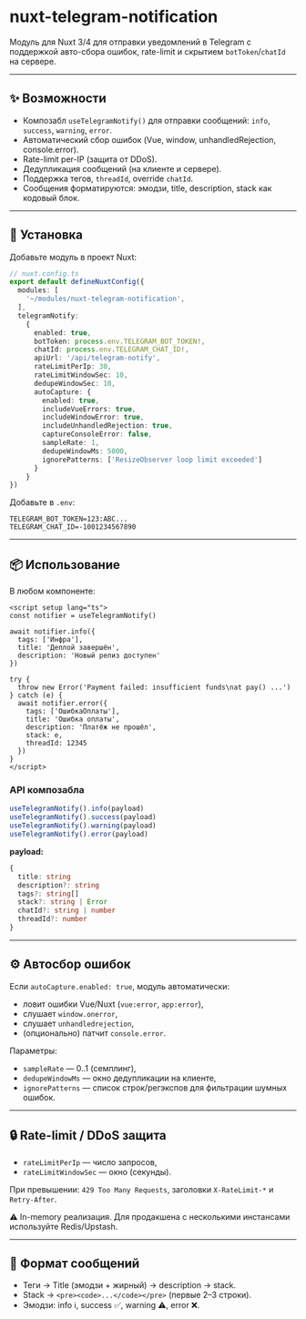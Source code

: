 # nuxt-telegram-notification

Модуль для Nuxt 3/4 для отправки уведомлений в Telegram с поддержкой авто-сбора ошибок, rate-limit и скрытием `botToken`/`chatId` на сервере.

---

## ✨ Возможности

- Композабл `useTelegramNotify()` для отправки сообщений: `info`, `success`, `warning`, `error`.
- Автоматический сбор ошибок (Vue, window, unhandledRejection, console.error).
- Rate-limit per-IP (защита от DDoS).
- Дедупликация сообщений (на клиенте и сервере).
- Поддержка тегов, `threadId`, override `chatId`.
- Сообщения форматируются: эмодзи, title, description, stack как кодовый блок.

---

## 🚀 Установка

Добавьте модуль в проект Nuxt:

```ts
// nuxt.config.ts
export default defineNuxtConfig({
  modules: [
    '~/modules/nuxt-telegram-notification',
  ],
  telegramNotify:
    {
      enabled: true,
      botToken: process.env.TELEGRAM_BOT_TOKEN!,
      chatId: process.env.TELEGRAM_CHAT_ID!,
      apiUrl: '/api/telegram-notify',
      rateLimitPerIp: 30,
      rateLimitWindowSec: 10,
      dedupeWindowSec: 10,
      autoCapture: {
        enabled: true,
        includeVueErrors: true,
        includeWindowError: true,
        includeUnhandledRejection: true,
        captureConsoleError: false,
        sampleRate: 1,
        dedupeWindowMs: 5000,
        ignorePatterns: ['ResizeObserver loop limit exceeded']
      }
    }
})
```

Добавьте в `.env`:

```env
TELEGRAM_BOT_TOKEN=123:ABC...
TELEGRAM_CHAT_ID=-1001234567890
```

---

## 📦 Использование

В любом компоненте:

```vue
<script setup lang="ts">
const notifier = useTelegramNotify()

await notifier.info({
  tags: ['Инфра'],
  title: 'Деплой завершён',
  description: 'Новый релиз доступен'
})

try {
  throw new Error('Payment failed: insufficient funds\nat pay() ...')
} catch (e) {
  await notifier.error({
    tags: ['ОшибкаОплаты'],
    title: 'Ошибка оплаты',
    description: 'Платёж не прошёл',
    stack: e,
    threadId: 12345
  })
}
</script>
```

### API композабла

```ts
useTelegramNotify().info(payload)
useTelegramNotify().success(payload)
useTelegramNotify().warning(payload)
useTelegramNotify().error(payload)
```

**payload:**

```ts
{
  title: string
  description?: string
  tags?: string[]
  stack?: string | Error
  chatId?: string | number
  threadId?: number
}
```

---

## ⚙️ Автосбор ошибок

Если `autoCapture.enabled: true`, модуль автоматически:

- ловит ошибки Vue/Nuxt (`vue:error`, `app:error`),
- слушает `window.onerror`,
- слушает `unhandledrejection`,
- (опционально) патчит `console.error`.

Параметры:

- `sampleRate` — 0..1 (семплинг),
- `dedupeWindowMs` — окно дедупликации на клиенте,
- `ignorePatterns` — список строк/регэкспов для фильтрации шумных ошибок.

---

## 🔒 Rate-limit / DDoS защита

- `rateLimitPerIp` — число запросов,
- `rateLimitWindowSec` — окно (секунды).

При превышении: `429 Too Many Requests`, заголовки `X-RateLimit-*` и `Retry-After`.

⚠️ In-memory реализация. Для продакшена с несколькими инстансами используйте Redis/Upstash.

---

## 📑 Формат сообщений

- Теги → Title (эмодзи + жирный) → description → stack.
- Stack → `<pre><code>...</code></pre>` (первые 2–3 строки).
- Эмодзи: info ℹ️, success ✅, warning ⚠️, error ❌.

